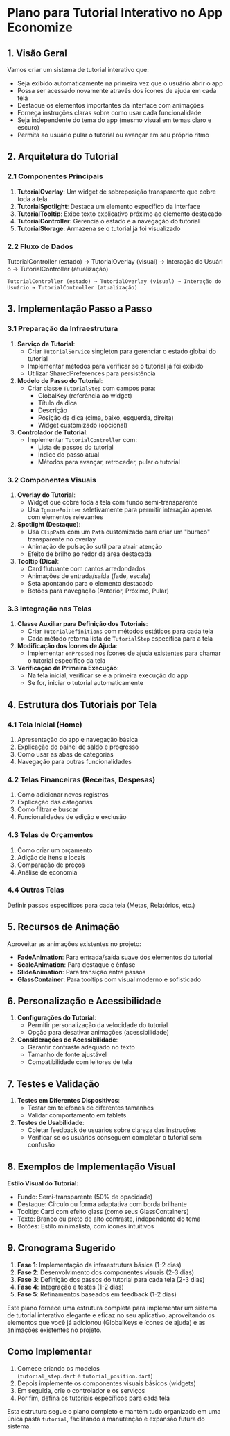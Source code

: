 # **Plano para Tutorial Interativo no App Economize**

## **1. Visão Geral**

Vamos criar um sistema de tutorial interativo que:

- Seja exibido automaticamente na primeira vez que o usuário abrir o app
- Possa ser acessado novamente através dos ícones de ajuda em cada tela
- Destaque os elementos importantes da interface com animações
- Forneça instruções claras sobre como usar cada funcionalidade
- Seja independente do tema do app (mesmo visual em temas claro e escuro)
- Permita ao usuário pular o tutorial ou avançar em seu próprio ritmo

## **2. Arquitetura do Tutorial**

### 2.1 Componentes Principais

1. **TutorialOverlay**: Um widget de sobreposição transparente que cobre toda a tela
2. **TutorialSpotlight**: Destaca um elemento específico da interface
3. **TutorialTooltip**: Exibe texto explicativo próximo ao elemento destacado
4. **TutorialController**: Gerencia o estado e a navegação do tutorial
5. **TutorialStorage**: Armazena se o tutorial já foi visualizado

### 2.2 Fluxo de Dados

TutorialController (estado) → TutorialOverlay (visual) → Interação do Usuário → TutorialController (atualização)

```` 
TutorialController (estado) → TutorialOverlay (visual) → Interação do Usuário → TutorialController (atualização)
````

## **3. Implementação Passo a Passo**

### 3.1 Preparação da Infraestrutura

1. **Serviço de Tutorial**:
    - Criar `TutorialService` singleton para gerenciar o estado global do tutorial
    - Implementar métodos para verificar se o tutorial já foi exibido
    - Utilizar SharedPreferences para persistência
2. **Modelo de Passo do Tutorial**:
    - Criar classe `TutorialStep` com campos para:
        - GlobalKey (referência ao widget)
        - Título da dica
        - Descrição
        - Posição da dica (cima, baixo, esquerda, direita)
        - Widget customizado (opcional)
3. **Controlador de Tutorial**:
    - Implementar `TutorialController` com:
        - Lista de passos do tutorial
        - Índice do passo atual
        - Métodos para avançar, retroceder, pular o tutorial

### 3.2 Componentes Visuais

1. **Overlay do Tutorial**:
    - Widget que cobre toda a tela com fundo semi-transparente
    - Usa `IgnorePointer` seletivamente para permitir interação apenas com elementos relevantes
2. **Spotlight (Destaque)**:
    - Usa `ClipPath` com um `Path` customizado para criar um "buraco" transparente no overlay
    - Animação de pulsação sutil para atrair atenção
    - Efeito de brilho ao redor da área destacada
3. **Tooltip (Dica)**:
    - Card flutuante com cantos arredondados
    - Animações de entrada/saída (fade, escala)
    - Seta apontando para o elemento destacado
    - Botões para navegação (Anterior, Próximo, Pular)

### 3.3 Integração nas Telas

1. **Classe Auxiliar para Definição dos Tutoriais**:
    - Criar `TutorialDefinitions` com métodos estáticos para cada tela
    - Cada método retorna lista de `TutorialStep` específica para a tela
2. **Modificação dos Ícones de Ajuda**:
    - Implementar `onPressed` nos ícones de ajuda existentes para chamar o tutorial específico da tela
3. **Verificação de Primeira Execução**:
    - Na tela inicial, verificar se é a primeira execução do app
    - Se for, iniciar o tutorial automaticamente

## **4. Estrutura dos Tutoriais por Tela**

### 4.1 Tela Inicial (Home)

1. Apresentação do app e navegação básica
2. Explicação do painel de saldo e progresso
3. Como usar as abas de categorias
4. Navegação para outras funcionalidades

### 4.2 Telas Financeiras (Receitas, Despesas)

1. Como adicionar novos registros
2. Explicação das categorias
3. Como filtrar e buscar
4. Funcionalidades de edição e exclusão

### 4.3 Telas de Orçamentos

1. Como criar um orçamento
2. Adição de itens e locais
3. Comparação de preços
4. Análise de economia

### 4.4 Outras Telas

Definir passos específicos para cada tela (Metas, Relatórios, etc.)

## **5. Recursos de Animação**

Aproveitar as animações existentes no projeto:

- **FadeAnimation**: Para entrada/saída suave dos elementos do tutorial
- **ScaleAnimation**: Para destaque e ênfase
- **SlideAnimation**: Para transição entre passos
- **GlassContainer**: Para tooltips com visual moderno e sofisticado

## **6. Personalização e Acessibilidade**

1. **Configurações do Tutorial**:
    - Permitir personalização da velocidade do tutorial
    - Opção para desativar animações (acessibilidade)
2. **Considerações de Acessibilidade**:
    - Garantir contraste adequado no texto
    - Tamanho de fonte ajustável
    - Compatibilidade com leitores de tela

## **7. Testes e Validação**

1. **Testes em Diferentes Dispositivos**:
    - Testar em telefones de diferentes tamanhos
    - Validar comportamento em tablets
2. **Testes de Usabilidade**:
    - Coletar feedback de usuários sobre clareza das instruções
    - Verificar se os usuários conseguem completar o tutorial sem confusão

## **8. Exemplos de Implementação Visual**

**Estilo Visual do Tutorial:**

- Fundo: Semi-transparente (50% de opacidade)
- Destaque: Círculo ou forma adaptativa com borda brilhante
- Tooltip: Card com efeito glass (como seus GlassContainers)
- Texto: Branco ou preto de alto contraste, independente do tema
- Botões: Estilo minimalista, com ícones intuitivos

## **9. Cronograma Sugerido**

1. **Fase 1**: Implementação da infraestrutura básica (1-2 dias)
2. **Fase 2**: Desenvolvimento dos componentes visuais (2-3 dias)
3. **Fase 3**: Definição dos passos do tutorial para cada tela (2-3 dias)
4. **Fase 4**: Integração e testes (1-2 dias)
5. **Fase 5**: Refinamentos baseados em feedback (1-2 dias)

Este plano fornece uma estrutura completa para implementar um sistema de tutorial interativo elegante e eficaz no seu aplicativo, aproveitando os elementos que você já adicionou (GlobalKeys e ícones de ajuda) e as animações existentes no projeto.

## **Como Implementar**

1. Comece criando os modelos (`tutorial_step.dart` e `tutorial_position.dart`)
2. Depois implemente os componentes visuais básicos (widgets)
3. Em seguida, crie o controlador e os serviços
4. Por fim, defina os tutoriais específicos para cada tela

Esta estrutura segue o plano completo e mantém tudo organizado em uma única pasta `tutorial`, facilitando a manutenção e expansão futura do sistema.